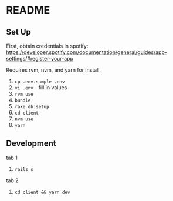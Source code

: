 # README

## Set Up

First, obtain credentials in spotify: https://developer.spotify.com/documentation/general/guides/app-settings/#register-your-app

Requires rvm, nvm, and yarn for install.

1. `cp .env.sample .env`
1. `vi .env` - fill in values
1. `rvm use`
1. `bundle`
1. `rake db:setup`
1. `cd client`
1. `nvm use`
1. `yarn`

## Development

tab 1
1. `rails s`

tab 2
1. `cd client && yarn dev`

